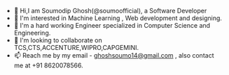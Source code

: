 * 👋 Hi,I am Soumodip Ghosh(@soumoofficial), a Software Developer
* 👀 I'm interested in Machine Learning , Web development and designing.
* 🔭 I'm a hard working Engineer specialized in Computer Science and Engineering.
* 👯 I'm looking to collaborate on TCS,CTS,ACCENTURE,WIPRO,CAPGEMINI.
* 📫 Reach me by my email - ghoshsoumo14@gmail.com , also contact me at +91 8620078566.
